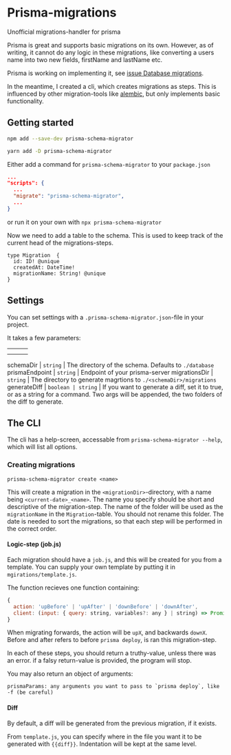 # Prisma-migrations

Unofficial migrations-handler for prisma

Prisma is great and supports basic migrations on its own. However, as of writing,
it cannot do any logic in these migrations, like converting a users name into
two new fields, firstName and lastName etc.

Prisma is working on implementing it, see [issue Database migrations](https://github.com/prisma/prisma/issues/1263).

In the meantime, I created a cli, which creates migrations as steps. This is
influenced by other migration-tools like [alembic](https://alembic.sqlalchemy.org/en/latest/),
but only implements basic functionality.

## Getting started

```bash
npm add --save-dev prisma-schema-migrator
```

```bash
yarn add -D prisma-schema-migrator
```

Either add a command for `prisma-schema-migrator` to your `package.json`

``` JSON
...
"scripts": {
  ...
  "migrate": "prisma-schema-migrator",
  ...
}
```

or run it on your own with `npx prisma-schema-migrator`

Now we need to add a table to the schema. This is used to keep track of the
current head of the migrations-steps.

```
type Migration  {
  id: ID! @unique
  createdAt: DateTime!
  migrationName: String! @unique
}
```

## Settings

You can set settings with a `.prisma-schema-migrator.json`-file in your project.

It takes a few parameters:

|   |   |   |
|---|---|---|
|   |   |   |
|   |   |   |


schemaDir |  `string` | The directory of the schema. Defaults to `./database`
prismaEndpoint |  `string` | Endpoint of your prisma-server
migrationsDir |  `string` | The directory to generate magrtions to `./<schemaDir>/migrations`
generateDiff |  `boolean | string` | If you want to generate a diff, set it to true, or as a string for a command. Two args will be appended, the two folders of the diff to generate.

## The CLI

The cli has a help-screen, accessable from `prisma-schema-migrator --help`, which will
list all options.

### Creating migrations

```
prisma-schema-migrator create <name>
```

This will create a migration in the `<migrationDir>`-directory, with a
name being `<current-date>_<name>`. The name you specify should be short and
descriptive of the migration-step. The name of the folder will be used as the
`migrationName` in the `Migration`-table. You should not rename this folder.
The date is needed to sort the migrations, so that each step will be performed
in the correct order.

#### Logic-step (job.js)

Each migration should have a `job.js`, and this will be created for you from
a template. You can supply your own template by putting it in `mgirations/template.js`.

The function recieves one function containing:

```js
{
  action: 'upBefore' | 'upAfter' | 'downBefore' | 'downAfter',
  client: (input: { query: string, variables?: any } | string) => Promise
}
```

When migrating forwards, the action will be `upX`, and backwards `downX`.
Before and after refers to before `prisma deploy`, is ran this migration-step.

In each of these steps, you should return a truthy-value, unless there was an error.
if a falsy return-value is provided, the program will stop.

You may also return an object of arguments:

```
prismaParams: any arguments you want to pass to `prisma deploy`, like -f (be careful)
```

#### Diff

By default, a diff will be generated from the previous migration, if it exists.

From `template.js`, you can specify where in the file you want it to be generated
with `{{diff}}`. Indentation will be kept at the same level.
